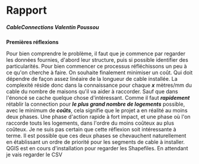 
# Rapport
##### *CableConnections Valentin Poussou*

**Premières réflexions**

Pour bien comprendre le problème, il faut que je commence par regarder les données fournies, d'abord leur structure, puis si possible identifier des particularités.
Pour bien commencer ce processus réfléchissons un peu à ce qu'on cherche à faire. On souhaite finalement minimiser un coût. Qui doit dépendre de façon assez linéaire de la longueur de cable installée. La complexité réside donc dans la connaissance pour chaque ***x*** mètres/mm du cable du nombre de maisons qu'il va aider à raccorder.
Sauf que dans l'énoncé se cache quelque chose d'intéressant. Comme il faut ***rapidement*** rétablir la connection pour ***le plus grand nombre de logements*** possible, avec le minimum de ***coûts***, cela signifie que le projet a en réalité au moins deux phases. Une phase d'action rapide à fort impact, et une phase où l'on raccorde touts les logements, dans l'ordre du moins coûteux au plus coûteux.
Je ne suis pas certain que cette réflexion soit intéressante à terme. Il est possible que ces deux phases se chevauchent naturellement en établissant un ordre de priorité pour les segments de cable à installer.
QGIS est en cours d'installation pour regarder les Shapefiles. En attendant je vais regarder le CSV